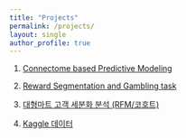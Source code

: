 ```yaml
---
title: "Projects"
permalink: /projects/
layout: single
author_profile: true
---
```


1.  [Connectome based Predictive Modeling](https://jeewon-yoon.github.io/projects/2024-08-03-project-1/)

2.  [Reward Segmentation and Gambling task](https://jeewon-yoon.github.io/projects/2024-08-05-project-2/)

3.  [대형마트 고객 세분화 분석 (RFM/코호트)](https://jeewon-yoon.github.io/projects/project-3/)

4.  [Kaggle 데이터](https://jeewon-yoon.github.io/projects/project-4/)

